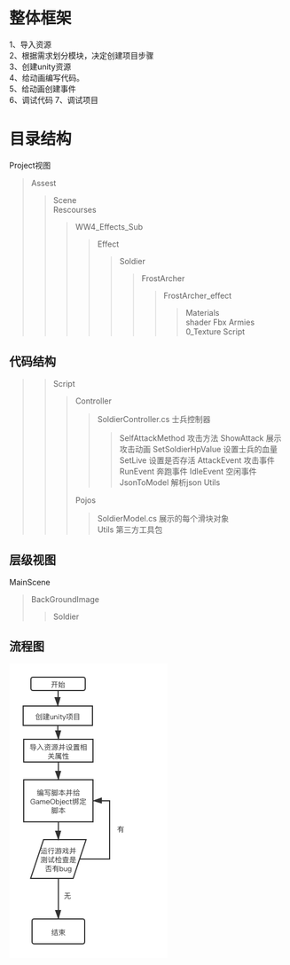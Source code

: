 # 整体框架
1、导入资源   
2、根据需求划分模块，决定创建项目步骤   
3、创建unity资源   
4、给动画编写代码。  
5、给动画创建事件  
6、调试代码
7、调试项目
# 目录结构
Project视图
> Assest  
>> Scene  
>> Rescourses 
>>> WW4_Effects_Sub
>>>> Effect
>>>>> Soldier
>>>>>> FrostArcher
>>>>>>> FrostArcher_effect
>>>>>>>> Materials  
>>>>>>>> shader
>>>> Fbx
>>>>> Armies
>>>>>> 0_Texture
>> Script  
## 代码结构
>> Script 
>>> Controller
>>>> SoldierController.cs 士兵控制器
>>>>> SelfAttackMethod 攻击方法
>>>>> ShowAttack 展示攻击动画
>>>>> SetSoldierHpValue 设置士兵的血量
>>>>> SetLive 设置是否存活
>>>>> AttackEvent 攻击事件
>>>>> RunEvent 奔跑事件
>>>>> IdleEvent 空闲事件  
>>>>> JsonToModel 解析json
>>> Utils
>>>> 
>>> Pojos  
>>>> SoldierModel.cs 展示的每个滑块对象  
>>> Utils 第三方工具包  
## 层级视图

MainScene
> BackGroundImage
>> Soldier
## 流程图
![Image text](https://github.com/89trillion-liuhao/myTest/blob/main/1.png)
